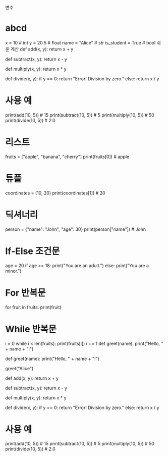 변수 
# abcd
x = 10          # int
y = 20.5        # float
name = "Alice"  # str
is_student = True  # bool
쉬운 계산
def add(x, y):
    return x + y

def subtract(x, y):
    return x - y

def multiply(x, y):
    return x * y

def divide(x, y):
    if y == 0:
        return "Error! Division by zero."
    else:
        return x / y

# 사용 예
print(add(10, 5))       # 15
print(subtract(10, 5))  # 5
print(multiply(10, 5))  # 50
print(divide(10, 5))    # 2.0
# 리스트
fruits = ["apple", "banana", "cherry"]
print(fruits[0])  # apple

# 튜플
coordinates = (10, 20)
print(coordinates[1])  # 20

# 딕셔너리
person = {"name": "John", "age": 30}
print(person["name"])  # John

# If-Else 조건문
age = 20
if age >= 18:
    print("You are an adult.")
else:
    print("You are a minor.")

# For 반복문
for fruit in fruits:
    print(fruit)

# While 반복문
i = 0
while i < len(fruits):
    print(fruits[i])
    i += 1
def greet(name):
    print("Hello, " + name + "!")

def greet(name):
    print("Hello, " + name + "!")

greet("Alice")

def add(x, y):
    return x + y

def subtract(x, y):
    return x - y

def multiply(x, y):
    return x * y

def divide(x, y):
    if y == 0:
        return "Error! Division by zero."
    else:
        return x / y

# 사용 예
print(add(10, 5))       # 15
print(subtract(10, 5))  # 5
print(multiply(10, 5))  # 50
print(divide(10, 5))    # 2.0

